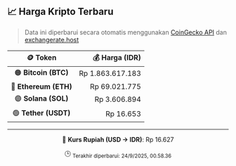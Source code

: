 

<!-- HARGA_KRIPTO -->
## 📈 Harga Kripto Terbaru

> Data ini diperbarui secara otomatis menggunakan [CoinGecko API](https://www.coingecko.com/) dan [exchangerate.host](https://exchangerate.host/)

<div align="center">

| 🪙 Token | 💰 Harga (IDR) |
|:------:|---------------:|
| 🟠 **Bitcoin (BTC)**   | Rp 1.863.617.183 |
| 🔵 **Ethereum (ETH)**  | Rp 69.021.775 |
| 🟣 **Solana (SOL)**    | Rp 3.606.894 |
| 🟢 **Tether (USDT)**   | Rp 16.653 |

---

💱 **Kurs Rupiah (USD → IDR)**: Rp 16.627

🕒 <sub>Terakhir diperbarui: 24/9/2025, 00.58.36</sub>

</div>
<!-- /HARGA_KRIPTO -->